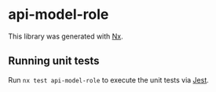 # api-model-role

This library was generated with [Nx](https://nx.dev).

## Running unit tests

Run `nx test api-model-role` to execute the unit tests via [Jest](https://jestjs.io).
